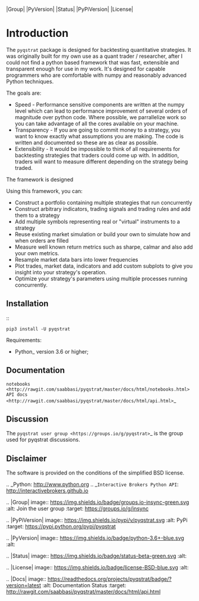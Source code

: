 |Group| |PyVersion| |Status| |PyPiVersion| |License|

Introduction
============

The ``pyqstrat`` package is designed for backtesting quantitative strategies.  It was originally built for my own use as a quant trader / researcher, after I could not find a python based framework that was fast, extensible and transparent enough for use in my work.  It's designed for capable programmers who are comfortable with numpy and reasonably advanced Python techniques.

The goals are:

* Speed - Performance sensitive components are written at the numpy level which can lead to performance improvement of several orders of magnitude over python code.  Where possible, we parrallelize work so you can take advantage of all the cores available on your machine.
* Transparency - If you are going to commit money to a strategy, you want to know exactly what assumptions you are making.  The code is written and documented so these are as clear as possible.
* Extensibility - It would be impossible to think of all requirements for backtesting strategies that traders could come up with.  In addition, traders will want to measure different depending on the strategy being traded.

The framework is designed 

Using this framework, you can:

* Construct a portfolio containing multiple strategies that run concurrently
* Construct arbitrary indicators, trading signals and trading rules and add them to a strategy
* Add multiple symbols representing real or "virtual" instruments to a strategy
* Reuse existing market simulation or build your own to simulate how and when orders are filled
* Measure well known return metrics such as sharpe, calmar and also add your own metrics.
* Resample market data bars into lower frequencies
* Plot trades, market data, indicators and add custom subplots to give you insight into your strategy's operation.
* Optimize your strategy's parameters using multiple processes running concurrently.

Installation
------------

::

    pip3 install -U pyqstrat

Requirements:

* Python_ version 3.6 or higher;


Documentation
-------------

`notebooks <http://rawgit.com/saabbasi/pyqstrat/master/docs/html/notebooks.html>`
`API docs <http://rawgit.com/saabbasi/pyqstrat/master/docs/html/api.html>`_

Discussion
----------

The `pyqstrat user group <https://groups.io/g/pyqstrat>`_ is the group used for pyqstrat discussions.

Disclaimer
----------

The software is provided on the conditions of the simplified BSD license.



.. _Python: http://www.python.org
.. _`Interactive Brokers Python API`: http://interactivebrokers.github.io

.. |Group| image:: https://img.shields.io/badge/groups.io-insync-green.svg
   :alt: Join the user group
   :target: https://groups.io/g/insync

.. |PyPiVersion| image:: https://img.shields.io/pypi/v/pyqstrat.svg
   :alt: PyPi
   :target: https://pypi.python.org/pypi/pyqstrat

.. |PyVersion| image:: https://img.shields.io/badge/python-3.6+-blue.svg
   :alt:

.. |Status| image:: https://img.shields.io/badge/status-beta-green.svg
   :alt:

.. |License| image:: https://img.shields.io/badge/license-BSD-blue.svg
   :alt:
   
.. |Docs| image:: https://readthedocs.org/projects/pyqstrat/badge/?version=latest
   :alt: Documentation Status
   :target: http://rawgit.com/saabbasi/pyqstrat/master/docs/html/api.html
